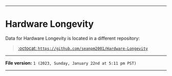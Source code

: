 
***

# Hardware Longevity

Data for Hardware Longevity is located in a different repository:

> [:octocat: `https://github.com/seanpm2001/Hardware-Longevity`](https://github.com/seanpm2001/Hardware-Longevity/)

***

**File version:** `1 (2023, Sunday, January 22nd at 5:11 pm PST)`

***
